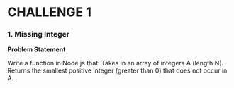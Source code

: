 # CHALLENGE 1
### **1. Missing Integer**

**Problem Statement**

Write a function in Node.js that:
Takes in an array of integers A (length N).
Returns the smallest positive integer (greater than 0) that does not occur in A.
